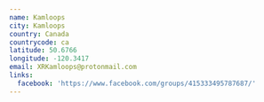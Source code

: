 ```yaml
---
name: Kamloops
city: Kamloops
country: Canada
countrycode: ca
latitude: 50.6766
longitude: -120.3417
email: XRKamloops@protonmail.com
links:
  facebook: 'https://www.facebook.com/groups/415333495787687/'
---
```


